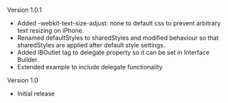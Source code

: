 Version 1.0.1

- Added -webkit-text-size-adjust: none to default css to prevent arbitrary text resizing on iPhone.
- Renamed defaultStyles to sharedStyles and modified behaviour so that sharedStyles are applied after default style settings.
- Added IBOutlet tag to delegate property so it can be set in Interface Builder.
- Extended example to include delegate functionality

Version 1.0

- Initial release